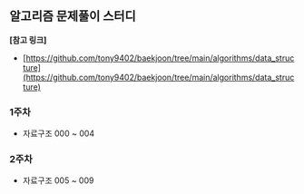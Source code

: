 ## 알고리즘 문제풀이 스터디 

**[참고 링크]**
- [https://github.com/tony9402/baekjoon/tree/main/algorithms/data_structure](https://github.com/tony9402/baekjoon/tree/main/algorithms/data_structure)

### 1주차 
- 자료구조 000 ~ 004

### 2주차
- 자료구조 005 ~ 009
